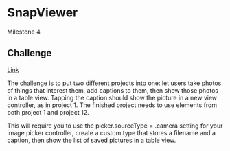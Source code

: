 
# SnapViewer

Milestone 4

## Challenge

[Link](https://www.hackingwithswift.com/guide/ios-classic/5/3/challenge)

The challenge is to put two different projects into one: let users take photos of things that interest them, add captions to them, then show those photos in a table view. Tapping the caption should show the picture in a new view controller, as in project 1. The finished project needs to use elements from both project 1 and project 12.

This will require you to use the picker.sourceType = .camera setting for your image picker controller, create a custom type that stores a filename and a caption, then show the list of saved pictures in a table view.
